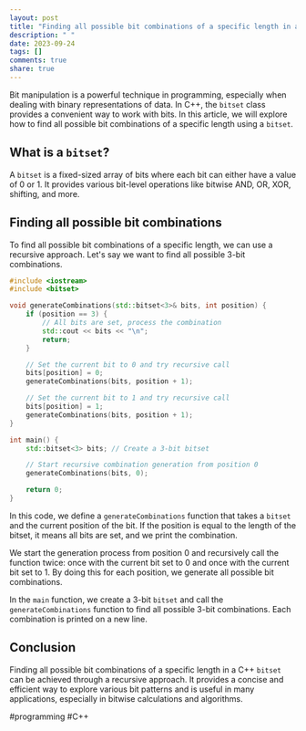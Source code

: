 ```yaml
---
layout: post
title: "Finding all possible bit combinations of a specific length in a C++ Bitset"
description: " "
date: 2023-09-24
tags: []
comments: true
share: true
---
```


Bit manipulation is a powerful technique in programming, especially when dealing with binary representations of data. In C++, the `bitset` class provides a convenient way to work with bits. In this article, we will explore how to find all possible bit combinations of a specific length using a `bitset`.

## What is a `bitset`?

A `bitset` is a fixed-sized array of bits where each bit can either have a value of 0 or 1. It provides various bit-level operations like bitwise AND, OR, XOR, shifting, and more.

## Finding all possible bit combinations

To find all possible bit combinations of a specific length, we can use a recursive approach. Let's say we want to find all possible 3-bit combinations.

```cpp
#include <iostream>
#include <bitset>

void generateCombinations(std::bitset<3>& bits, int position) {
    if (position == 3) {
        // All bits are set, process the combination
        std::cout << bits << "\n";
        return;
    }

    // Set the current bit to 0 and try recursive call
    bits[position] = 0;
    generateCombinations(bits, position + 1);

    // Set the current bit to 1 and try recursive call
    bits[position] = 1;
    generateCombinations(bits, position + 1);
}

int main() {
    std::bitset<3> bits; // Create a 3-bit bitset

    // Start recursive combination generation from position 0
    generateCombinations(bits, 0);

    return 0;
}
```

In this code, we define a `generateCombinations` function that takes a `bitset` and the current position of the bit. If the position is equal to the length of the bitset, it means all bits are set, and we print the combination.

We start the generation process from position 0 and recursively call the function twice: once with the current bit set to 0 and once with the current bit set to 1. By doing this for each position, we generate all possible bit combinations.

In the `main` function, we create a 3-bit `bitset` and call the `generateCombinations` function to find all possible 3-bit combinations. Each combination is printed on a new line.

## Conclusion

Finding all possible bit combinations of a specific length in a C++ `bitset` can be achieved through a recursive approach. It provides a concise and efficient way to explore various bit patterns and is useful in many applications, especially in bitwise calculations and algorithms.

#programming #C++